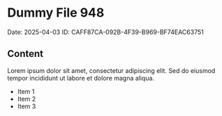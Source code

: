 # Dummy File 948

Date: 2025-04-03
ID: CAFF87CA-092B-4F39-B969-BF74EAC63751

## Content

Lorem ipsum dolor sit amet, consectetur adipiscing elit.
Sed do eiusmod tempor incididunt ut labore et dolore magna aliqua.

* Item 1
* Item 2
* Item 3

